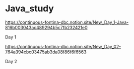 # Java_study

https://continuous-fontina-dbc.notion.site/New_Day_1-Java-816b003043ac489294b5c7fb232421e0

Day 1

https://continuous-fontina-dbc.notion.site/New_Day_02-764a394cbc03475ab3da08f86f6f6563

Day 2
